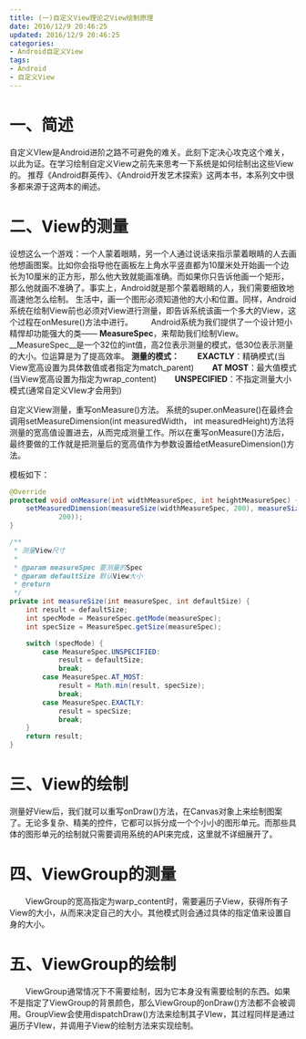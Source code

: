 ```yaml
---
title: (一)自定义View理论之View绘制原理
date: 2016/12/9 20:46:25
updated: 2016/12/9 20:46:25
categories:
- Android自定义View
tags:
- Android
- 自定义View
---
```


# 一、简述
  自定义VIew是Android进阶之路不可避免的难关。此刻下定决心攻克这个难关，以此为证。在学习绘制自定义View之前先来思考一下系统是如何绘制出这些View的。
  推荐《Android群英传》、《Android开发艺术探索》这两本书，本系列文中很多都来源于这两本的阐述。

# 二、View的测量
  设想这么一个游戏：一个人蒙着眼睛，另一个人通过说话来指示蒙着眼睛的人去画他想画图案。比如你会指导他在画板左上角水平竖直都为10厘米处开始画一个边长为10厘米的正方形，那么他大致就能画准确。而如果你只告诉他画一个矩形，那么他就画不准确了。事实上，Android就是那个蒙着眼睛的人，我们需要细致地高速他怎么绘制。
  生活中，画一个图形必须知道他的大小和位置。同样，Android系统在绘制View前也必须对View进行测量，即告诉系统该画一个多大的View，这个过程在onMesure()方法中进行。
  Android系统为我们提供了一个设计短小精悍却功能强大的类—— __MeasureSpec__，来帮助我们绘制View。
  __MeasureSpec__是一个32位的int值，高2位表示测量的模式，低30位表示测量的大小。位运算是为了提高效率。
__测量的模式：__
  __EXACTLY__：精确模式(当View宽高设置为具体数值或者指定为match_parent)
  __AT MOST__：最大值模式(当View宽高设置为指定为wrap_content)
  __UNSPECIFIED__：不指定测量大小模式(通常自定义VIew才会用到)

自定义View测量，重写onMeasure()方法。
系统的super.onMeasure()在最终会调用setMeasureDimension(int measuredWidth， int  measuredHeight)方法将测量的宽高值设置进去，从而完成测量工作。所以在重写onMeasure()方法后，最终要做的工作就是把测量后的宽高值作为参数设置给etMeasureDimension()方法。

模板如下：

```java
@Override
protected void onMeasure(int widthMeasureSpec, int heightMeasureSpec) {
    setMeasuredDimension(measureSize(widthMeasureSpec, 200), measureSize(heightMeasureSpec,
            200));
}

/**
 * 测量View尺寸
 *
 * @param measureSpec 要测量的Spec
 * @param defaultSize 默认View大小
 * @return
 */
private int measureSize(int measureSpec, int defaultSize) {
    int result = defaultSize;
    int specMode = MeasureSpec.getMode(measureSpec);
    int specSize = MeasureSpec.getSize(measureSpec);

    switch (specMode) {
        case MeasureSpec.UNSPECIFIED:
            result = defaultSize;
            break;
        case MeasureSpec.AT_MOST:
            result = Math.min(result, specSize);
            break;
        case MeasureSpec.EXACTLY:
            result = specSize;
            break;
    }
    return result;
}
```

# 三、View的绘制
  测量好View后，我们就可以重写onDraw()方法，在Canvas对象上来绘制图案了。无论多复杂、精美的控件，它都可以拆分成一个个小小的图形单元。而那些具体的图形单元的绘制就只需要调用系统的API来完成，这里就不详细展开了。

# 四、ViewGroup的测量
  ViewGroup的宽高指定为warp_content时，需要遍历子View，获得所有子View的大小，从而来决定自己的大小。其他模式则会通过具体的指定值来设置自身的大小。

# 五、ViewGroup的绘制
  ViewGroup通常情况下不需要绘制，因为它本身没有需要绘制的东西。如果不是指定了ViewGroup的背景颜色，那么ViewGroup的onDraw()方法都不会被调用。GroupView会使用dispatchDraw()方法来绘制其子VIew，其过程同样是通过遍历子VIew，并调用子View的绘制方法来实现绘制。
